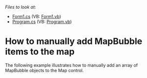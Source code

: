 <!-- default file list -->
*Files to look at*:

* [Form1.cs](./CS/MapBubbleItem/Form1.cs) (VB: [Form1.vb](./VB/MapBubbleItem/Form1.vb))
* [Program.cs](./CS/MapBubbleItem/Program.cs) (VB: [Program.vb](./VB/MapBubbleItem/Program.vb))
<!-- default file list end -->
# How to manually add MapBubble items to the map


The following example illustrates how to manually add an array of MapBubble objects to the Map control.

<br/>


